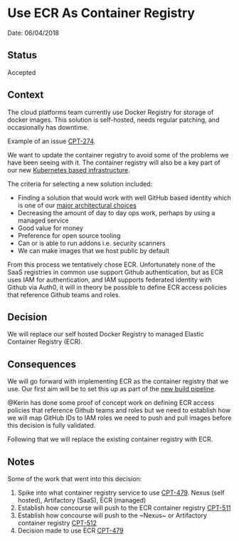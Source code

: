 # Use ECR As Container Registry

Date: 06/04/2018

## Status

Accepted

## Context

The cloud platforms team currently use Docker Registry for storage of docker images. This solution is self-hosted, needs regular patching, and occasionally has downtime.

Example of an issue [CPT-274](https://dsdmoj.atlassian.net/browse/CPT-274).


We want to update the container registry to avoid some of the problems we have been seeing with it. The container registry will also be a key part of our new [Kubernetes based infrastructure](https://github.com/ministryofjustice/cloud-platform/blob/master/architecture-decision-record/004-use-kubernetes-for-container-management.md).  


The criteria for selecting a new solution included:

* Finding a solution that would work with well GitHub based identity which is one of our [major architectural choices](https://github.com/ministryofjustice/cloud-platform/blob/master/architecture-decision-record/006-Use-github-as-user-directory.md)
* Decreasing the amount of day to day ops work, perhaps by using a managed service
* Good value for money  
* Preference for open source tooling
* Can or is able to run addons i.e. security scanners
* We can make images that we host public by default

From this process we tentatively chose ECR. Unfortunately none of the SaaS registries in common use support Github authentication, but as ECR uses IAM for authentication, and IAM supports federated identity with Github via Auth0, it will in theory be possible to define ECR access policies that reference Github teams and roles.

## Decision

We will replace our self hosted Docker Registry to managed Elastic Container Registry (ECR).

## Consequences

We will go forward with implementing ECR as the container registry that we use. Our first aim will be to set this up as part of the [new build pipeline]().

@Kerin has done some proof of concept work on defining ECR access policies that reference Github teams and roles but we need to establish how we will map GitHub IDs to IAM roles we need to push and pull images before this decision is fully validated.

Following that we will replace the existing container registry with ECR.

## Notes

Some of the work that went into this decision:

1. Spike into what container registry service to use [CPT-479](https://dsdmoj.atlassian.net/browse/CPT-479). Nexus (self hosted), Artifactory (SaaS), ECR (managed)
2. Establish how concourse will push to the ECR container registry [CPT-511](https://dsdmoj.atlassian.net/browse/CPT-511)
3. Establish how concourse will push to the ~Nexus~ or Artifactory container registry [CPT-512](https://dsdmoj.atlassian.net/browse/CPT-512)
4. Decision made to use ECR [CPT-479](https://dsdmoj.atlassian.net/browse/CPT-479)
